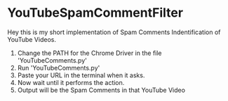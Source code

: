 # YouTubeSpamCommentFilter

Hey this is my short implementation of Spam Comments Indentification of YouTube Videos.

1. Change the PATH for the Chrome Driver in the file 'YouTubeComments.py'
1. Run 'YouTubeComments.py'
2. Paste your URL in the terminal when it asks.
3. Now wait until it performs the action.
4. Output will be the Spam Comments in that YouTube Video
